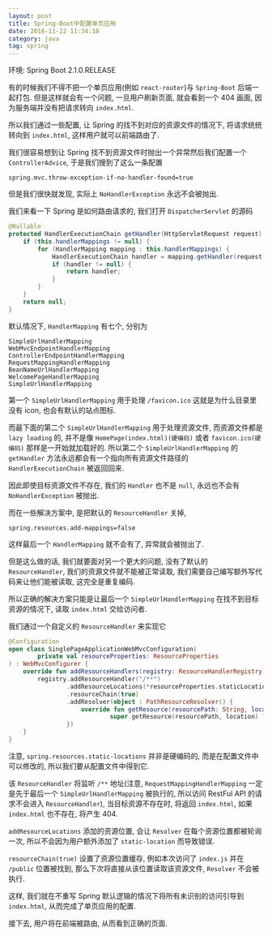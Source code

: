 ```yaml
---
layout: post
title: Spring-Boot中配置单页应用
date: 2018-11-22 11:34:18
category: java
tag: spring
---
```


环境: Spring Boot 2.1.0.RELEASE

有的时候我们不得不把一个单页应用(例如 `react-router`)与 `Spring-Boot` 后端一起打包. 但是这样就会有一个问题, 一旦用户刷新页面, 就会看到一个 404 画面, 因为服务端并没有把请求转向 `index.html`.

所以我们通过一些配置, 让 Spring 的找不到对应的资源文件的情况下, 将请求统统转向到 `index.html`, 这样用户就可以前端路由了.

我们很容易想到让 Spring 找不到资源文件时抛出一个异常然后我们配置一个 `ControllerAdvice`, 于是我们搜到了这么一条配置

    spring.mvc.throw-exception-if-no-handler-found=true

但是我们很快就发现, 实际上 `NoHandlerException` 永远不会被抛出.

我们来看一下 Spring 是如何路由请求的, 我们打开 `DispatcherServlet` 的源码

```java
@Nullable
protected HandlerExecutionChain getHandler(HttpServletRequest request) throws Exception {
    if (this.handlerMappings != null) {
        for (HandlerMapping mapping : this.handlerMappings) {
            HandlerExecutionChain handler = mapping.getHandler(request);
            if (handler != null) {
                return handler;
            }
        }
    }
    return null;
}
```

默认情况下, `HandlerMapping` 有七个, 分别为

    SimpleUrlHandlerMapping
    WebMvcEndpointHandlerMapping
    ControllerEndpointHandlerMapping
    RequestMappingHandlerMapping
    BeanNameUrlHandlerMapping
    WelcomePageHandlerMapping
    SimpleUrlHandlerMapping

第一个 `SimpleUrlHandlerMapping` 用于处理 `/favicon.ico` 这就是为什么目录里没有 icon, 也会有默认的站点图标.

而最下面的第二个 `SimpleUrlHandlerMapping` 用于处理资源文件, 而资源文件都是 `lazy loading` 的, 并不是像 `HomePage(index.html)(硬编码)` 或者 `favicon.ico(硬编码)` 那样是一开始就加载好的. 所以第二个 `SimpleUrlHandlerMapping` 的 `getHandler` 方法永远都会有一个指向所有资源文件路径的 `HandlerExecutionChain` 被返回回来.

因此即使目标资源文件不存在, 我们的 `Handler` 也不是 `null`, 永远也不会有 `NoHandlerException` 被抛出.

而在一些解决方案中, 是把默认的 `ResourceHandler` 关掉,

    spring.resources.add-mappings=false

这样最后一个 `HandlerMapping` 就不会有了, 异常就会被抛出了.

但是这么做的话, 我们就要面对另一个更大的问题, 没有了默认的 `ResourceHandler`, 我们的资源文件就不能被正常读取, 我们需要自己编写额外写代码来让他们能被读取, 这完全是重复编码.

所以正确的解决方案只能是让最后一个 `SimpleUrlHandlerMapping` 在找不到目标资源的情况下, 读取 `index.html` 交给访问者.

我们通过一个自定义的 `ResourceHandler` 来实现它

```kotlin
@Configuration
open class SinglePageApplicationWebMvcConfiguration(
        private val resourceProperties: ResourceProperties
) : WebMvcConfigurer {
    override fun addResourceHandlers(registry: ResourceHandlerRegistry) {
        registry.addResourceHandler("/**")
                .addResourceLocations(*resourceProperties.staticLocations)
                .resourceChain(true)
                .addResolver(object : PathResourceResolver() {
                    override fun getResource(resourcePath: String, location: Resource): Resource? =
                            super.getResource(resourcePath, location) ?: super.getResource("index.html", location)
                })
    }
}
```

注意, `spring.resources.static-locations` 并非是硬编码的, 而是在配置文件中可以修改的, 所以我们要从配置文件中得到它.

该 `ResourceHandler` 将监听 `/**` 地址(注意, `RequestMappingHandlerMapping` 一定是先于最后一个 `SimpleUrlHandlerMapping` 被执行的, 所以访问 RestFul API 的请求不会进入 `ResourceHandler`), 当目标资源不存在时, 将返回 `index.html`, 如果 `index.html` 也不存在, 将产生 404.

`addResourceLocations` 添加的资源位置, 会让 `Resolver` 在每个资源位置都被轮询一次, 所以不会因为用户额外添加了 `static-location` 而导致错误.

`resourceChain(true)` 设置了资源位置缓存, 例如本次访问了 `index.js` 并在 `/public` 位置被找到, 那么下次将直接从该位置读取该资源文件, `Resolver` 不会被执行.

这样, 我们就在不重写 Spring 默认逻辑的情况下将所有未识别的访问引导到 `index.html`, 从而完成了单页应用的配置.

接下去, 用户将在前端被路由, 从而看到正确的页面.
